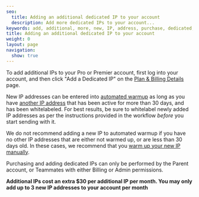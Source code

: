 ```yaml
---
seo:
  title: Adding an additional dedicated IP to your account
  description: Add more dedicated IPs to your account...
keywords: add, additional, more, new, IP, address, purchase, dedicated, account, another, need, IPs, new, warmup
title: Adding an additional dedicated IP to your account
weight: 0
layout: page
navigation:
  show: true
---
```


To add additional IPs to your Pro or Premier account, first log into your account, and then click "Add a Dedicated IP" on the [Plan & Billing Details](https://app.sendgrid.com/settings/billing) page.

New IP addresses can be entered into [automated warmup]({{root_url}}/Classroom/Basics/Misc/automated_ip_warmup.html) as long as you have [another IP address](https://app.sendgrid.com/settings/ip_addresses) that has been active for more than 30 days, and has been whitelabeled. For best results, be sure to whitelabel newly added IP addresses as per the instructions provided in the workflow *before* you start sending with it.

We do not recommend adding a new IP to automated warmup if you have no other IP addresses that are either not warmed up, or are less than 30 days old. In these cases, we recommend that you [warm up your new IP manually](https://sendgrid.com/docs/Classroom/Deliver/Delivery_Introduction/warming_up_ips.html).

Purchasing and adding dedicated IPs can only be performed by the Parent account, or Teammates with either Billing or Admin permissions.

**Additional IPs cost an extra $30 per additional IP per month. You may only add up to 3 new IP addresses to your account per month**
